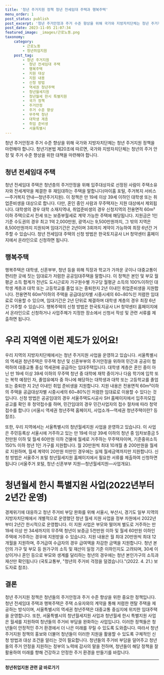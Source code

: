 ```yaml
---
title: '청년 주거지원 정책 청년 전세임대 주택과 행복주택'
menu_order: 1
post_status: publish
post_excerpt: '청년 주거안정과 주거 수준 향상을 위해 국가와 지방자치단체는 청년 주거지원 정책을 마련해야 합니다. 청년기본법 제20조에 따르면, 국가와 지방자치단체는 청년의 주거 안정 및 주거 수준 향상을 위한 대책을 마련해야 합니다.'
post_date: 2023-11-05 21:07:34
featured_image: _images/근로노동.png
taxonomy:
    category:
        - 근로노동
        - 청년취업지원
    post_tag:
        - 청년 주거지원
        -  청년 전세임대 주택
        -  행복주택
        -  지원 대상
        -  지원 내용
        -  신청 방법
        -  역세권 청년주택
        -  청년월세지원
        -  청년월세 한시 특별지원
        -  국가 정책
        -  주거안정
        -  주거 수준 향상
        -  무주택 청년
        -  대학생 계층
        -  취업 준비생
        -  서울특별시
---
```



청년 주거안정과 주거 수준 향상을 위해 국가와 지방자치단체는 청년 주거지원 정책을 마련해야 합니다. 청년기본법 제20조에 따르면, 국가와 지방자치단체는 청년의 주거 안정 및 주거 수준 향상을 위한 대책을 마련해야 합니다.

## 청년 전세임대 주택

청년 전세임대 주택은 청년층의 주거안정을 위해 입주대상자로 선정된 사람이 주택소유자와 전세계약을 체결한 후 재임대하는 주택을 말합니다(마이홈 포털, 주거복지 서비스―주거복지 안내―청년주거지원). 이 정책은 만 19세 이상 39세 이하인 대학생 또는 취업준비생을 대상으로 합니다. 다만, 혼인 중인 사람과 무주택자는 지원 대상에서 제외됩니다. 대학생의 경우 대학 소재지역내, 취업준비생의 경우 신청지역의 전용면적 60m²이하 주택으로서 전세 또는 보증부월세로 계약 가능한 주택에 해당됩니다. 지원금은 1인 기준 수도권의 경우 최고 1억 2,000만원, 광역시는 9,500만원까지, 그 밖의 지역은 8,500만원까지 지원되며 임대기간은 2년이며 3회까지 계약이 가능하여 최장 6년간 거주할 수 있습니다. 청년 전세임대 주택의 신청 방법은 한국토지공사 LH 청약센터 홈페이지에서 온라인으로 신청하면 됩니다.

## 행복주택

행복주택은 대학생, 신혼부부, 청년 등을 위해 직장과 학교가 가까운 곳이나 대중교통이 편리한 곳에 짓는 임대료가 저렴한 공공임대주택을 말합니다. 이 정책은 본인 및 부모 월평균 소득 합계가 전년도 도시근로자 가구원수별 가구당 월평균 소득의 100%이하인 대학생 계층과 대학 또는 고등학교를 졸업 또는 중퇴한지 2년 이내인 취업준비생을 지원합니다. 전용면적 60m²이하의 주택을 공급대상자별 시중시세의 60~80%인 저렴한 임대료로 이용할 수 있으며, 임대기간은 2년 단위로 체결하며 대학생 계층의 경우 최장 6년간 거주할 수 있습니다. 행복주택의 신청 방법은 한국토지공사 LH 청약센터 홈페이지에서 온라인으로 신청하거나 사업주체가 지정한 장소에서 신청서 작성 및 관련 서류를 제출하면 됩니다.

# 우리 지역엔 이런 제도가 있어요!

우리 지역의 지방자치단체에서는 청년 주거지원 사업을 운영하고 있습니다. 서울특별시의 역세권 청년주택은 무주택 청년 및 신혼부부의 주거안정을 위하여 민간과 공공이 협력하여 대중교통 중심 역세권에 공급하는 임대주택입니다. 대학생 계층은 혼인 중이 아닌 만 19세 이상 39세 이하의 무주택 청년 중 대학에 재학 중이거나 다음 학기에 입학 또는 복학 예정인 자, 졸업유예자 중 하나에 해당하는 대학생과 대학 또는 고등학교를 졸업 또는 중퇴한 지 2년 이내인 취업 준비생을 지원합니다. 지원 내용은 전용면적 60m²이하의 주택을 공급대상자별 시중시세의 60~80%인 저렴한 임대료로 이용할 수 있다는 것입니다. 신청 방법은 공공임대의 경우 서울주택도시공사 SH 홈페이지에서 입주자모집 공고를 확인 후 청약접수를 하며, 민간임대의 경우 민간사업자의 접수 절차에 따라 청약 접수를 합니다 (서울시 역세권 청년주택 홈페이지, 사업소개―역세권 청년주택이란? 등 참조).

또한, 우리 지역에서는 서울특별시의 청년월세지원 사업을 운영하고 있습니다. 이 사업은 주민등록상 서울시에 거주하고 있는 만 19세 이상 39세 이하의 청년 중 임차보증금 5천만원 이하 및 월세 60만원 이하 건물에 월세로 거주하는 무주택자이며, 기준중위소득 150% 이하 청년 1인 가구를 지원합니다. 월 20만원씩 최대 10개월 총 200만원을 월세로 지원하며, 월세 계약이 20만원 미만인 경우에는 실제 월세금액까지만 지원합니다. 신청 방법은 서울주거 포털 청년월세지원 홈페이지에서 필요한 서류를 제출하여 신청하면 됩니다 (서울주거 포털, 청년·신혼부부 지원―청년월세지원―사업개요).

# 청년월세 한시 특별지원 사업(2022년부터 2년간 운영)

경제위기에 대응하고 청년 주거비 부담 완화를 위해 서울시, 부산시, 경기도 일부 지역의 지방자치단체에서 개별적으로 운영했던 청년 월세 지원 사업을 정부 차원에서 2022년부터 2년간 한시적으로 운영합니다. 이 지원 사업은 부모와 떨어져 별도로 거주하는 만 19세 이상 만 34세까지의 무주택 청년이 보증금 5천만원 이하 및 월세 60만원 이하인 주택에 거주하는 경우에 지원받을 수 있습니다. 지원 내용은 월 최대 20만원씩 최대 12개월을 지원하며, 주거급여 수급자의 경우 급여액을 차감한 금액을 지원합니다. 청년 본인의 가구 및 부모 등 원가구의 소득 및 재산이 일정 기준 이하인지도 고려되며, 30세 이상이거나 혼인 등으로 부모와 생계를 달리하는 청년의 경우에는 청년 본인가구의 소득과 재산만 확인됩니다 (국토교통부, "청년의 주거비 걱정을 덜겠습니다."(2022. 4. 21.) 보도자료 참조).

## 결론

청년 주거지원 정책은 청년들의 주거안정과 주거 수준 향상을 위한 중요한 정책입니다. 청년 전세임대 주택과 행복주택은 주택 소유자와의 계약을 통해 저렴한 렌탈 주택을 제공하는 방식이며, 서울특별시의 역세권 청년주택은 대중교통 중심지에 위치한 임대주택을 운영합니다. 또한, 서울특별시의 청년월세지원 사업과 청년월세 한시 특별지원 사업은 월세를 지원하여 청년들의 주거비 부담을 완화하는 사업입니다. 이러한 정책들은 청년들이 안정적인 주거 환경에서 더 나은 미래를 꾸릴 수 있도록 도와줍니다. 따라서 청년 주거지원 정책의 홍보와 더불어 청년들이 이러한 지원을 활용할 수 있도록 구체적인 신청 방법과 대상 조건을 알리는 것이 필요합니다. 청년들의 주거비 부담을 덜어주고 청년들의 주거 안정을 지원하는 정부의 노력에 감사의 말을 전하며, 청년들이 해당 정책을 잘 활용하여 미래를 향해 건강하고 안정한 주거 환경을 만들기를 바랍니다.
<!-- wp:separator -->
<hr class="wp-block-separator has-alpha-channel-opacity"/>
<!-- /wp:separator -->

<!-- wp:group {"backgroundColor":"base","layout":{"type":"constrained"}} -->
<div class="wp-block-group has-base-background-color has-background"><!-- wp:paragraph {"align":"center","fontSize":"medium"} -->
<p class="has-text-align-center has-large-font-size"><strong>청년취업지원 관련 글 바로가기</strong></p>
<!-- /wp:paragraph -->


<!-- wp:latest-posts
{"categories":[{"id":12739,"count":19,"description":"","link":"https://uknowlaw.com/category/%ec%b2%ad%eb%85%84%ec%b7%a8%ec%97%85%ec%a7%80%ec%9b%90/","name":"청년취업지원","slug":"청년취업지원","taxonomy":"category","parent":0,"meta":[],"_links":{"self":[{"href":"https://uknowlaw.com/wp-json/wp/v2/categories/12739"}],"collection":[{"href":"https://uknowlaw.com/wp-json/wp/v2/categories"}],"about":[{"href":"https://uknowlaw.com/wp-json/wp/v2/taxonomies/category"}],"wp:post_type":[{"href":"https://uknowlaw.com/wp-json/wp/v2/posts?categories=12739"}],"curies":[{"name":"wp","href":"https://api.w.org/{rel}","templated":true}]}}],"postsToShow":100,"excerptLength":28,"postLayout":"grid","columns":2,"featuredImageAlign":"left","featuredImageSizeSlug":"large","fontSize":"medium"} /--></div>
<!-- /wp:group -->